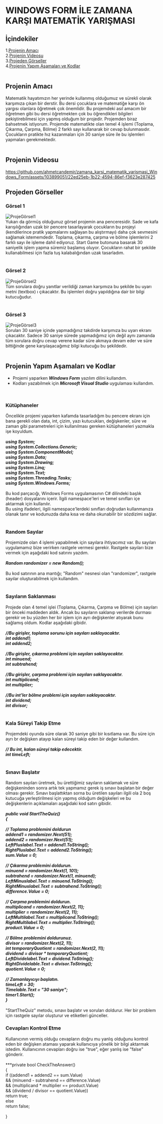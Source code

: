 # WINDOWS FORM İLE ZAMANA KARŞI MATEMATİK YARIŞMASI
## İçindekiler
 1.[Projenin Amacı](#Projenin-Amacı)</br>
 2.[Projenin Videosu](#Projenin-Videosu)</br>
 3.[Projeden Görseller](#Projeden-Görseller)</br>
 4.[Projenin Yapım Aşamaları ve Kodlar](#Projenin-Yapım-Aşamaları-ve-Kodlar)</br>
</br>
## Projenin Amacı
Matematik hayatımızın her yerinde kullanmış olduğumuz ve sürekli olarak karşımıza çıkan bir derstir. Bu dersi çocuklara ve matematiğe karşı ön yargısı olanlara öğretmek çok önemlidir. Bu projemdeki asıl amacım bir öğretmen gibi bu dersi öğretmekten çok bu öğrendikleri bilgileri pekiştirebilmesi için yapmış olduğum bir projedir. Projemden biraz bahsetmek istiyorum. Projemde matematikte olan temel 4 işlemi (Toplama, Çıkarma, Çarpma, Bölme) 2 farklı sayı kullanarak bir cevap bulunmasıdır. Çocukların pratikte hız kazanmaları için 30 saniye süre ile bu işlemleri yapmaları gerekmektedir. </br>
</br>
## Projenin Videosu 
https://github.com/ahmetcandemir/zamana_karsi_matematik_yarismasi_Windows_Form/assets/103899051/22ed25eb-1b22-4594-86ef-f3623e287425
</br>
## Projeden Görseller
### Görsel 1
![ProjeGörsel1](https://github.com/ahmetcandemir/zamana_karsi_matematik_yarismasi_Windows_Form/assets/103899051/4bd5b4c7-41b7-4740-8267-00fb7e02c7ee) </br>
Yukarı da görmüş olduğunuz görsel projemin ana penceresidir. Sade ve kafa karışılığından uzak bir pencere tasarlayarak çocukların bu projeyi (kendilerince pratik yapmalarını sağlayan bu alıştırmayı) daha çok sevmesini sağlamak istememdedir. Toplama, çıkarma, çarpma ve bölme işlemlerini 2 farklı sayı ile işleme dahil ediyoruz. Start Game butonuna basarak 30 saniyelik işlem yapma süremiz başlamış oluyor. Çocukların rahat bir şekilde kullanabilmesi için fazla tuş kalabalığından uzak tasarladım.</br>
</br>
### Görsel 2 
![ProjeGörsel2](https://github.com/ahmetcandemir/zamana_karsi_matematik_yarismasi_Windows_Form/assets/103899051/d17e8312-5d8d-4e6e-8da9-d00ec9ee746f) </br>
Tüm sorulara doğru yanıtlar verildiği zaman karşımıza bu şekilde bu uyarı metni (textbox) ı çıkacaktır. Bu işlemleri doğru yapıldığına dair bir bilgi kutucuğudur. </br>
</br>
### Görsel 3
![ProjeGörsel3](https://github.com/ahmetcandemir/zamana_karsi_matematik_yarismasi_Windows_Form/assets/103899051/0cb9a18d-551c-4a9b-8651-9e4a1cf0afc9) </br>
Soruları 30 saniye içinde yapmadığınız takdirde karşımıza bu uyarı ekranı çıkacaktır. Sadece 30 saniye sürede yapmadığımız için değil aynı zamanda tüm sorulara doğru cevap verene kadar süre akmaya devam eder ve süre bittiğinde gene karşılaşacağımız bilgi kutucuğu bu şekildedir. </br>
</br>
## Projenin Yapım Aşamaları ve Kodlar
* Projemi yaparken ***Windows Form*** yazılım dilini kullandım.</br>
* Kodları yazabilmek için ***Microsoft Visual Studio*** uygulaması kullandım.</br>
</br>

### Kütüphaneler 
Öncelikle projemi yaparken kafamda tasarladığım bu pencere ekranı için bana gerekli olan data, int, çizim, yazı kutucukları, değişkenler, süre ve zaman gibi parametreleri için kullanılması gereken kütüphaneleri yazmakla işe koyuldum. </br>
</br>
***using System; </br>
using System.Collections.Generic; </br>
using System.ComponentModel; </br>
using System.Data; </br>
using System.Drawing; </br>
using System.Linq; </br>
using System.Text; </br>
using System.Threading.Tasks; </br>
using System.Windows.Forms;*** </br> 
</br>
Bu kod parçacığı, Windows Forms uygulamasının C# dilindeki başlık (header) dosyalarını içerir. İlgili namespace'leri ve temel sınıfları içe aktarmak için kullanılır. </br>
Bu using ifadeleri, ilgili namespace'lerdeki sınıfları doğrudan kullanmanıza olanak tanır ve kodunuzda daha kısa ve daha okunabilir bir sözdizimi sağlar. </br>
</br>

 ### Random Sayılar
Projemizde olan 4 işlemi yapabilmek için sayılara ihtiyacımız var. Bu sayıları uygulamamız bize verirken rastgele vermesi gerekir. Rastgele sayıları bize vermek için aşağıdaki kod satırını yazdım. </br>
</br>
***Random randomizer = new Random();***</br>
</br>
Bu kod satırının ana mantığı; "Random" nesnesi olan "randomizer", rastgele sayılar oluşturabilmek için kullandım.</br>
</br>

### Sayıların Saklanması
Projede olan 4 temel işlei (Toplama, Çıkarma, Çarpma ve Bölme) için sayıları bir önceki maddeden aldık. Ancak bu sayıların saklanıp verilerde durması gerekir ve bu yüzden her bir işlem için ayrı değişkenler atıyarak bunu sağlamış oldum. Kodlar aşağıdaki gibidir. </br>
</br>
***//Bu girişler, toplama sorunu için sayıları saklayacaktır.</br>
int addend1;</br>
int addend2;</br>
</br>
//Bu girişler, çıkarma problemi için sayıları saklayacaktır.</br>
int minuend;</br>
int subtrahend;</br>
</br>
//Bu girişler, çarpma problemi için sayıları saklayacaktır.</br>
int multiplicand;</br>
int multiplier;</br>
</br>
//Bu int'ler bölme problemi için sayıları saklayacaktır.</br>
int dividend;</br>
int divisor;***</br>
</br>

### Kala Süreyi Takip Etme
Projemdeki oyunda süre olarak 30 saniye gibi bir kısıtlama var. Bu süre için ayrı br değişken atayıp kalan süreyi takip eden bir değer kullandım.</br>
</br>
***// Bu int, kalan süreyi takip edecektir.</br>
int timeLeft;***</br>
</br>

### Sınavı Başlatır 
Random sayıları üretmek, bu ürettiğimiz sayıların saklamak ve süre değişkeninden sonra artık tek yapmamız gerek iş sınavı başlatan bir değer olması gerekir. Sınavı başlattıktan sorna bu üretilen sayıları ilgili ola 2 boş kutucuğa yerleştirilmesi için yapmış olduğum değişkeleri ve bu değişkenlerin açıklamaları aşağıdaki kod satırı gibidir. </br>
</br>
***public void StartTheQuiz()</br>
        {</br>
        </br>
            // Toplama problemini doldurun</br>
            addend1 = randomizer.Next(51);</br>
            addend2 = randomizer.Next(51);</br>
            LeftPluslabel.Text = addend1.ToString();</br>
            RightPluslabel.Text = addend2.ToString();</br>
            sum.Value = 0;</br>
            </br>
            // Çıkarma problemini doldurun.</br>
            minuend = randomizer.Next(1, 101);</br>
            subtrahend = randomizer.Next(1, minuend);</br>
            LeftMinuslabel.Text = minuend.ToString();</br>
            RightMinuslabel.Text = subtrahend.ToString();</br>
            difference.Value = 0;</br>
            </br>
            // Çarpma problemini doldurun.</br>
            multiplicand = randomizer.Next(2, 11);</br>
            multiplier = randomizer.Next(2, 11);</br>
            LeftMultilabel.Text = multiplicand.ToString();</br>
            RightMultilabel.Text = multiplier.ToString();</br>
            product.Value = 0;</br>
            </br>
            // Bölme problemini doldurunuz.</br>
            divisor = randomizer.Next(2, 11);</br>
            int temporaryQuotient = randomizer.Next(2, 11);</br>
            dividend = divisor * temporaryQuotient;</br>
            LeftDividelabel.Text = dividend.ToString();</br>
            RightDividelable.Text = divisor.ToString();</br>
            quotient.Value = 0;</br>
            </br>
            // Zamanlayıcıyı başlatın.</br>
            timeLeft = 30;</br>
            Timelable.Text = "30 saniye";</br>
            timer1.Start();</br>
        }***</br>
        </br>
"StartTheQuiz" metodu, sınavı başlatır ve soruları doldurur. Her bir problem için rastgele sayılar oluşturur ve etiketleri günceller.
</br>

### Cevapları Kontrol Etme
Kullanıcının vermiş olduğu cevapların doğru mu yanlış olduğunu kontrol eden bir değişken ataması yaparak kullanıcıya yönelik bir bilgi aktarmak istedim. Kullanıcının cevapları doğru ise "true", eğer yanlış ise "false" gönderir. </br>
</br>
***private bool CheckTheAnswer()</br>
        {</br>
            if ((addend1 + addend2 == sum.Value)</br>
                && (minuend - subtrahend == difference.Value)</br>
                && (multiplicand * multiplier == product.Value)</br>
                && (dividend / divisor == quotient.Value))</br>
                return true;</br>
            else</br>
                return false;</br>
                </br>
        }</br>
        </br>
 
